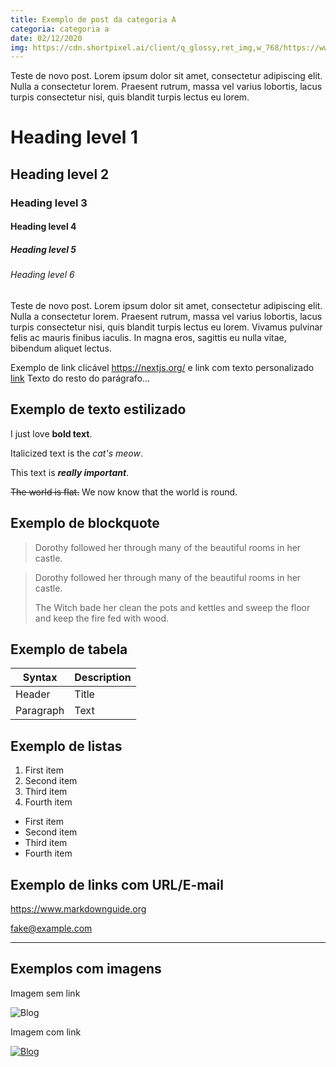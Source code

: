 ```yaml
---
title: Exemplo de post da categoria A
categoria: categoria a
date: 02/12/2020
img: https://cdn.shortpixel.ai/client/q_glossy,ret_img,w_768/https://www.galateia.com.br/wp-content/uploads/2018/01/blog-768x384.jpg
---
```


Teste de novo post. Lorem ipsum dolor sit amet, consectetur adipiscing elit. Nulla a consectetur lorem. Praesent rutrum, massa vel varius lobortis, lacus turpis consectetur nisi, quis blandit turpis lectus eu lorem.

# Heading level 1
## Heading level 2
### Heading level 3
#### Heading level 4
##### Heading level 5
###### Heading level 6

Teste de novo post. Lorem ipsum dolor sit amet, consectetur adipiscing elit. Nulla a consectetur lorem. Praesent rutrum, massa vel varius lobortis, lacus turpis consectetur nisi, quis blandit turpis lectus eu lorem. Vivamus pulvinar felis ac mauris finibus iaculis. In magna eros, sagittis eu nulla vitae, bibendum aliquet lectus.

Exemplo de link clicável <https://nextjs.org/> e link com texto personalizado [link](https://nextjs.org/) Texto do resto do parágrafo...

## Exemplo de texto estilizado

I just love **bold text**.

Italicized text is the _cat's meow_.

This text is ***really important***.

~~The world is flat.~~ We now know that the world is round.

## Exemplo de blockquote


> Dorothy followed her through many of the beautiful rooms in her castle.

> Dorothy followed her through many of the beautiful rooms in her castle.
>
> The Witch bade her clean the pots and kettles and sweep the floor and keep the fire fed with wood.

## Exemplo de tabela

| Syntax | Description |
| ----------- | ----------- |
| Header | Title |
| Paragraph | Text |

## Exemplo de listas

1. First item
2. Second item
3. Third item
4. Fourth item

- First item
- Second item
- Third item
- Fourth item

## Exemplo de links com URL/E-mail

<https://www.markdownguide.org>

<fake@example.com>


_________________


## Exemplos com imagens

Imagem sem link

![Blog](https://cdn.shortpixel.ai/client/q_glossy,ret_img,w_768/https://www.galateia.com.br/wp-content/uploads/2018/01/blog-768x384.jpg)


Imagem com link

[![Blog](https://cdn.shortpixel.ai/client/q_glossy,ret_img,w_768/https://www.galateia.com.br/wp-content/uploads/2018/01/blog-768x384.jpg)](https://nextjs.org/)

